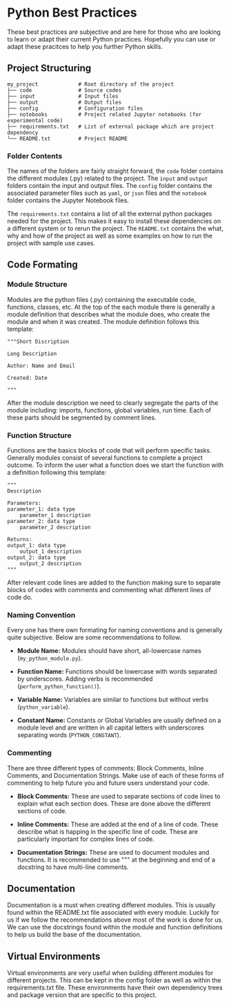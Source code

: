 # Python Best Practices
These best practices are subjective and are here for those who are looking to learn or adapt their current Python practices. Hopefully you can use or adapt these pracitces to help you further Python skills.

## Project Structuring
    my_project             # Root directory of the project
    ├── code               # Source codes
    ├── input              # Input files
    ├── output             # Output files
    ├── config             # Configuration files
    ├── notebooks          # Project related Jupyter notebooks (for experimental code)
    ├── requirements.txt   # List of external package which are project dependency
    └── README.txt         # Project README


### Folder Contents
The names of the folders are fairly straight forward, the `code` folder contains the different modules (.py) related to the project. The `input` and `output` folders contain the input and output files. The `config` folder contains the associated parameter files such as `yaml`, or `json` files and the `notebook` folder contains the Jupyter Notebook files.

The `requirements.txt` contains a list of all the external python packages needed for the project. This makes it easy to install these dependencies on a different system or to rerun the project. The `README.txt` contains the what, why and how of the project as well as some examples on how to run the project with sample use cases.


## Code Formating
### Module Structure
Modules are the python files (.py) containing the executable code, functions, classes, etc. At the top of the each module there is generally a module definition that describes what the module does, who create the module and when it was created. The module definition follows this template:

    """Short Discription

    Long Description
    
    Author: Name and Email 
    
    Created: Date

    """

After the module description we need to clearly segregate the parts of the module including: imports, functions, global variables, run time. Each of these parts should be segmented by comment lines.

### Function Structure
Functions are the basics blocks of code that will perform specific tasks. Generally modules consist of several functions to complete a project outcome. To inform the user what a function does we start the function with a definition following this template:

    """
    Description

    Parameters:
    parameter_1: data type
        parameter_1 description
    parameter_2: data type
        parameter_2 description
        
    Returns:
    output_1: data type
        output_1 description
    output_2: data type
        output_2 description
    """

After relevant code lines are added to the function making sure to separate blocks of codes with comments and commenting what different lines of code do.

### Naming Convention
Every one has there own formating for naming conventions and is generally quite subjective. Below are some recommendations to follow.

- **Module Name:** Modules should have short, all-lowercase names (`my_python_module.py`).

- **Function Name:** Functions should be lowercase with words separated by underscores. Adding verbs is recommended (`perform_python_function()`).

- **Variable Name:** Variables are similar to functions but without verbs (`python_variable`).

- **Constant Name:** Constants or Global Variables are usually defined on a module level and are written in all capital letters with underscores separating words (`PYTHON_CONSTANT`).

### Commenting
There are three different types of comments: Block Comments, Inline Comments, and Documentation Strings. Make use of each of these forms of commenting to help future you and future users understand your code.

- **Block Comments:** These are used to separate sections of code lines to explain what each section does. These are done above the different sections of code.

- **Inline Comments:** These are added at the end of a line of code. These describe what is happing in the specific line of code. These are particularly important for complex lines of code.

- **Documentation Strings:** These are used to document modules and functions. It is recommended to use """ at the beginning and end of a docstring to have multi-line comments.

## Documentation
Documentation is a must when creating different modules. This is usually found within the README.txt file associated with every module. Luckily for us if we follow the recommendations above most of the work is done for us. We can use the docstrings found within the module and function definitions to help us build the base of the documentation.

## Virtual Environments
Virtual environments are very useful when building different modules for different projects. This can be kept in the config folder as well as within the requirements.txt file. These environments have their own dependency trees and package version that are specific to this project. 
